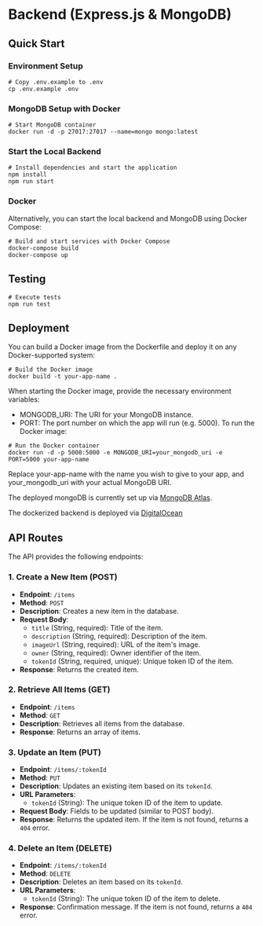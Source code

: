 # Backend (Express.js & MongoDB)

## Quick Start

### Environment Setup
```
# Copy .env.example to .env
cp .env.example .env
```

### MongoDB Setup with Docker
```
# Start MongoDB container
docker run -d -p 27017:27017 --name=mongo mongo:latest
```

###  Start the Local Backend
```
# Install dependencies and start the application
npm install
npm run start
```

### Docker

Alternatively, you can start the local backend and MongoDB using Docker Compose:

```
# Build and start services with Docker Compose
docker-compose build
docker-compose up
```

## Testing

```
# Execute tests
npm run test
```

## Deployment

You can build a Docker image from the Dockerfile and deploy it on any Docker-supported system:

```
# Build the Docker image
docker build -t your-app-name .
```

When starting the Docker image, provide the necessary environment variables:

- MONGODB_URI: The URI for your MongoDB instance.
- PORT: The port number on which the app will run (e.g. 5000).
To run the Docker image:

```
# Run the Docker container
docker run -d -p 5000:5000 -e MONGODB_URI=your_mongodb_uri -e PORT=5000 your-app-name
```

Replace your-app-name with the name you wish to give to your app, and your_mongodb_uri with your actual MongoDB URI.

The deployed mongoDB is currently set up via [MongoDB Atlas](https://www.mongodb.com/cloud/atlas).

The dockerized backend is deployed via [DigitalOcean](https://cloud.digitalocean.com)

## API Routes

The API provides the following endpoints:

### 1. Create a New Item (POST)

- **Endpoint**: `/items`
- **Method**: `POST`
- **Description**: Creates a new item in the database.
- **Request Body**:
  - `title` (String, required): Title of the item.
  - `description` (String, required): Description of the item.
  - `imageUrl` (String, required): URL of the item's image.
  - `owner` (String, required): Owner identifier of the item.
  - `tokenId` (String, required, unique): Unique token ID of the item.
- **Response**: Returns the created item.

### 2. Retrieve All Items (GET)

- **Endpoint**: `/items`
- **Method**: `GET`
- **Description**: Retrieves all items from the database.
- **Response**: Returns an array of items.

### 3. Update an Item (PUT)

- **Endpoint**: `/items/:tokenId`
- **Method**: `PUT`
- **Description**: Updates an existing item based on its `tokenId`.
- **URL Parameters**:
  - `tokenId` (String): The unique token ID of the item to update.
- **Request Body**: Fields to be updated (similar to POST body).
- **Response**: Returns the updated item. If the item is not found, returns a `404` error.

### 4. Delete an Item (DELETE)

- **Endpoint**: `/items/:tokenId`
- **Method**: `DELETE`
- **Description**: Deletes an item based on its `tokenId`.
- **URL Parameters**:
  - `tokenId` (String): The unique token ID of the item to delete.
- **Response**: Confirmation message. If the item is not found, returns a `404` error.
